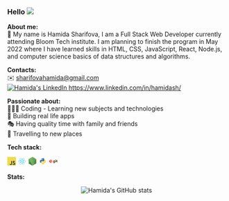 ### Hello  <img src="https://media.giphy.com/media/hvRJCLFzcasrR4ia7z/giphy.gif" width="30px">


**About me:** <br/>
🤝 My name is Hamida Sharifova, I am a Full Stack Web Developer currently attending Bloom Tech institute. 
I am planning to finish the program in May 2022 where I have learned skills in HTML, CSS, JavaScript, React, Node.js, and computer science basics of data structures and algorithms. 

**Contacts:** <br/>
✉️ sharifovahamida@gmail.com <br/>
<a href="https://www.linkedin.com/in/hamidash/">
  <img alt="Hamida's LinkedIn" width="20px" src="https://raw.githubusercontent.com/peterthehan/peterthehan/master/assets/linkedin.svg"/>
</a>https://www.linkedin.com/in/hamidash/ <br />

**Passionate about:** <br/>
  👩🏽‍💻 Coding - Learning new subjects and technologies <br/>
  📱 Building real life apps <br/>
  🎭 Having quality time with family and friends <br/>
  🌉 Travelling to new places <br/>
  
**Tech stack:**

<code><img height="20" src="https://raw.githubusercontent.com/github/explore/80688e429a7d4ef2fca1e82350fe8e3517d3494d/topics/javascript/javascript.png"></code>
<code><img height="20" src="https://raw.githubusercontent.com/github/explore/80688e429a7d4ef2fca1e82350fe8e3517d3494d/topics/react/react.png"></code>
<code><img height="20" src="https://raw.githubusercontent.com/github/explore/80688e429a7d4ef2fca1e82350fe8e3517d3494d/topics/nodejs/nodejs.png"></code>
<code><img height="20" src="https://raw.githubusercontent.com/github/explore/80688e429a7d4ef2fca1e82350fe8e3517d3494d/topics/python/python.png"></code>
<code><img height="20" src="https://raw.githubusercontent.com/github/explore/80688e429a7d4ef2fca1e82350fe8e3517d3494d/topics/git/git.png"></code>

**Stats:**
<p align="center"> <img src="https://github-readme-stats.vercel.app/api?username=hamidash&show_icons=true&theme=gotham" alt="Hamida's GitHub stats" />


   
    
    

